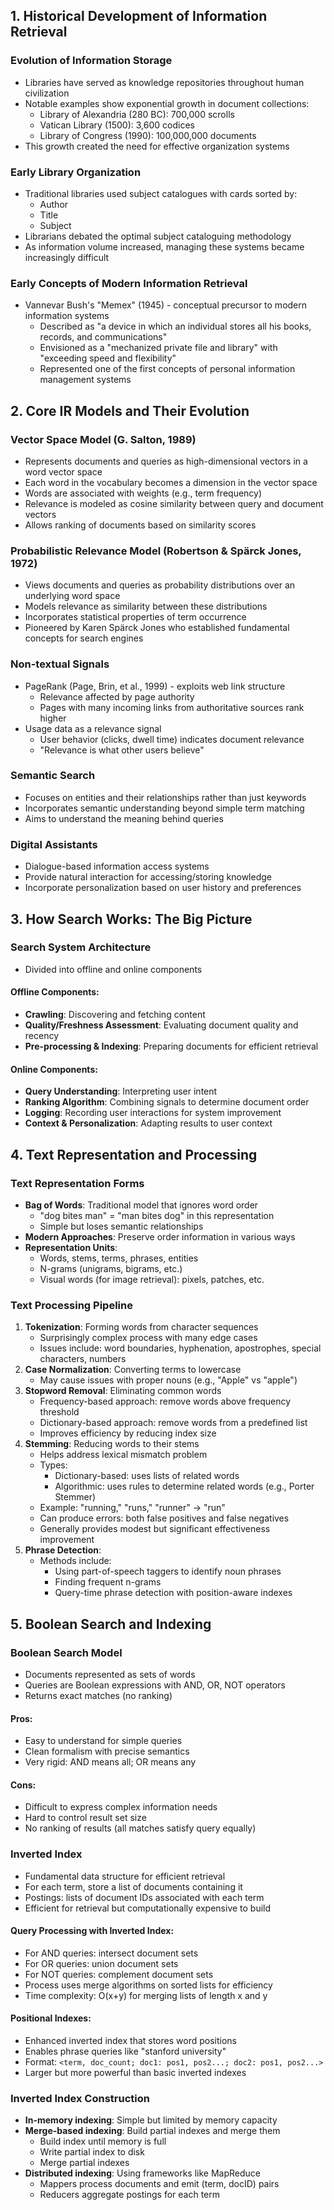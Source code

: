 ## 1. Historical Development of Information Retrieval

### Evolution of Information Storage

- Libraries have served as knowledge repositories throughout human civilization
- Notable examples show exponential growth in document collections:
    - Library of Alexandria (280 BC): 700,000 scrolls
    - Vatican Library (1500): 3,600 codices
    - Library of Congress (1990): 100,000,000 documents
- This growth created the need for effective organization systems

### Early Library Organization

- Traditional libraries used subject catalogues with cards sorted by:
    - Author
    - Title
    - Subject
- Librarians debated the optimal subject cataloguing methodology
- As information volume increased, managing these systems became increasingly difficult

### Early Concepts of Modern Information Retrieval

- Vannevar Bush's "Memex" (1945) - conceptual precursor to modern information systems
    - Described as "a device in which an individual stores all his books, records, and communications"
    - Envisioned as a "mechanized private file and library" with "exceeding speed and flexibility"
    - Represented one of the first concepts of personal information management systems

## 2. Core IR Models and Their Evolution

### Vector Space Model (G. Salton, 1989)

- Represents documents and queries as high-dimensional vectors in a word vector space
- Each word in the vocabulary becomes a dimension in the vector space
- Words are associated with weights (e.g., term frequency)
- Relevance is modeled as cosine similarity between query and document vectors
- Allows ranking of documents based on similarity scores

### Probabilistic Relevance Model (Robertson & Spärck Jones, 1972)

- Views documents and queries as probability distributions over an underlying word space
- Models relevance as similarity between these distributions
- Incorporates statistical properties of term occurrence
- Pioneered by Karen Spärck Jones who established fundamental concepts for search engines

### Non-textual Signals

- PageRank (Page, Brin, et al., 1999) - exploits web link structure
    - Relevance affected by page authority
    - Pages with many incoming links from authoritative sources rank higher
- Usage data as a relevance signal
    - User behavior (clicks, dwell time) indicates document relevance
    - "Relevance is what other users believe"

### Semantic Search

- Focuses on entities and their relationships rather than just keywords
- Incorporates semantic understanding beyond simple term matching
- Aims to understand the meaning behind queries

### Digital Assistants

- Dialogue-based information access systems
- Provide natural interaction for accessing/storing knowledge
- Incorporate personalization based on user history and preferences

## 3. How Search Works: The Big Picture

### Search System Architecture

- Divided into offline and online components

#### Offline Components:

- **Crawling**: Discovering and fetching content
- **Quality/Freshness Assessment**: Evaluating document quality and recency
- **Pre-processing & Indexing**: Preparing documents for efficient retrieval

#### Online Components:

- **Query Understanding**: Interpreting user intent
- **Ranking Algorithm**: Combining signals to determine document order
- **Logging**: Recording user interactions for system improvement
- **Context & Personalization**: Adapting results to user context

## 4. Text Representation and Processing

### Text Representation Forms

- **Bag of Words**: Traditional model that ignores word order
    - "dog bites man" = "man bites dog" in this representation
    - Simple but loses semantic relationships
- **Modern Approaches**: Preserve order information in various ways
- **Representation Units**:
    - Words, stems, terms, phrases, entities
    - N-grams (unigrams, bigrams, etc.)
    - Visual words (for image retrieval): pixels, patches, etc.

### Text Processing Pipeline

1. **Tokenization**: Forming words from character sequences
    - Surprisingly complex process with many edge cases
    - Issues include: word boundaries, hyphenation, apostrophes, special characters, numbers
2. **Case Normalization**: Converting terms to lowercase
    - May cause issues with proper nouns (e.g., "Apple" vs "apple")
3. **Stopword Removal**: Eliminating common words
    - Frequency-based approach: remove words above frequency threshold
    - Dictionary-based approach: remove words from a predefined list
    - Improves efficiency by reducing index size
4. **Stemming**: Reducing words to their stems
    - Helps address lexical mismatch problem
    - Types:
        - Dictionary-based: uses lists of related words
        - Algorithmic: uses rules to determine related words (e.g., Porter Stemmer)
    - Example: "running," "runs," "runner" → "run"
    - Can produce errors: both false positives and false negatives
    - Generally provides modest but significant effectiveness improvement
5. **Phrase Detection**:
    - Methods include:
        - Using part-of-speech taggers to identify noun phrases
        - Finding frequent n-grams
        - Query-time phrase detection with position-aware indexes

## 5. Boolean Search and Indexing

### Boolean Search Model

- Documents represented as sets of words
- Queries are Boolean expressions with AND, OR, NOT operators
- Returns exact matches (no ranking)

#### Pros:

- Easy to understand for simple queries
- Clean formalism with precise semantics
- Very rigid: AND means all; OR means any

#### Cons:

- Difficult to express complex information needs
- Hard to control result set size
- No ranking of results (all matches satisfy query equally)

### Inverted Index

- Fundamental data structure for efficient retrieval
- For each term, store a list of documents containing it
- Postings: lists of document IDs associated with each term
- Efficient for retrieval but computationally expensive to build

#### Query Processing with Inverted Index:

- For AND queries: intersect document sets
- For OR queries: union document sets
- For NOT queries: complement document sets
- Process uses merge algorithms on sorted lists for efficiency
- Time complexity: O(x+y) for merging lists of length x and y

#### Positional Indexes:

- Enhanced inverted index that stores word positions
- Enables phrase queries like "stanford university"
- Format: `<term, doc_count; doc1: pos1, pos2...; doc2: pos1, pos2...>`
- Larger but more powerful than basic inverted indexes

### Inverted Index Construction

- **In-memory indexing**: Simple but limited by memory capacity
- **Merge-based indexing**: Build partial indexes and merge them
    - Build index until memory is full
    - Write partial index to disk
    - Merge partial indexes
- **Distributed indexing**: Using frameworks like MapReduce
    - Mappers process documents and emit (term, docID) pairs
    - Reducers aggregate postings for each term